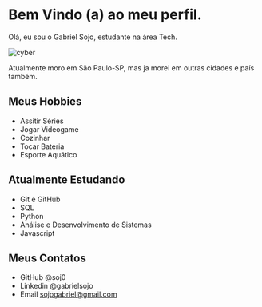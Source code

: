 # Bem Vindo (a) ao meu perfil.

Olá, eu sou o Gabriel Sojo, estudante na área Tech.

![cyber](https://user-images.githubusercontent.com/99097060/193698681-478dcb32-44a1-496e-9a15-39a786e876a7.png)


Atualmente moro em São Paulo-SP, mas ja morei em outras cidades e país também.

## Meus Hobbies

- Assitir Séries
- Jogar Videogame
- Cozinhar
- Tocar Bateria
- Esporte Aquático 

## Atualmente Estudando 

- Git e GitHub
- SQL
- Python
- Análise e Desenvolvimento de Sistemas
- Javascript

## Meus Contatos

- GitHub @soj0
- Linkedin @gabrielsojo
- Email sojogabriel@gmail.com

